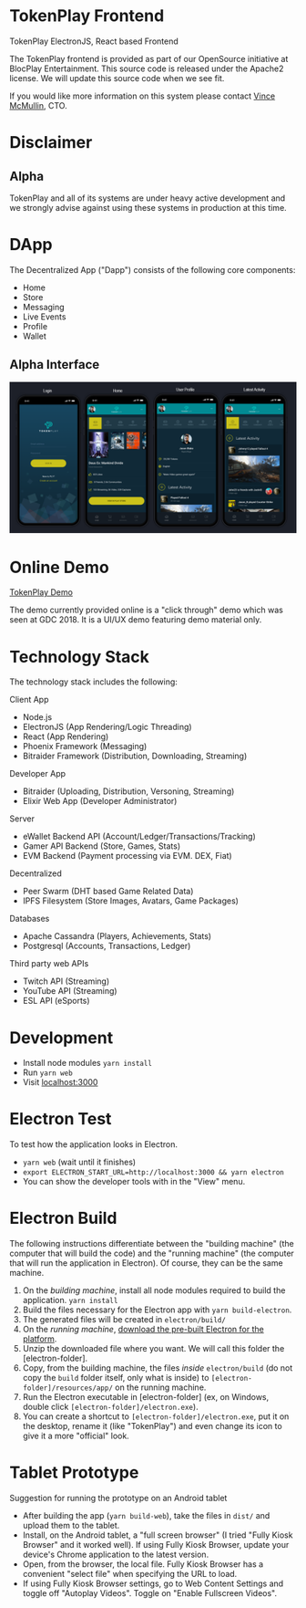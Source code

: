# TokenPlay Frontend
TokenPlay ElectronJS, React based Frontend

The TokenPlay frontend is provided as part of our OpenSource initiative at BlocPlay Entertainment. This source code is released under the Apache2 license. We will update this source code when we see fit.

If you would like more information on this system please contact [Vince McMullin](https://github.com/vamman), CTO.

# Disclaimer

## Alpha

TokenPlay and all of its systems are under heavy active development and we strongly advise against using these systems in production at this time.

# DApp

The Decentralized App ("Dapp") consists of the following core components:
- Home
- Store
- Messaging
- Live Events
- Profile
- Wallet

## Alpha Interface
![TokenPlay Interface](screen/screen1.PNG)

# Online Demo
[TokenPlay Demo](http://demo.tokenplay.com)

The demo currently provided online is a "click through" demo which was seen at GDC 2018. It is a UI/UX demo featuring demo material only.

# Technology Stack
The technology stack includes the following:

Client App
- Node.js
- ElectronJS (App Rendering/Logic Threading)
- React (App Rendering)
- Phoenix Framework (Messaging)
- Bitraider Framework (Distribution, Downloading, Streaming)

Developer App
- Bitraider (Uploading, Distribution, Versoning, Streaming)
- Elixir Web App (Developer Administrator)

Server
- eWallet Backend API (Account/Ledger/Transactions/Tracking)
- Gamer API Backend (Store, Games, Stats)
- EVM Backend (Payment processing via EVM. DEX, Fiat)

Decentralized
- Peer Swarm (DHT based Game Related Data)
- IPFS Filesystem (Store Images, Avatars, Game Packages)

Databases
- Apache Cassandra (Players, Achievements, Stats)
- Postgresql (Accounts, Transactions, Ledger)

Third party web APIs
- Twitch API (Streaming)
- YouTube API (Streaming)
- ESL API (eSports)

# Development
* Install node modules `yarn install`
* Run `yarn web`
* Visit [localhost:3000](http://localhost:3000)

# Electron Test
To test how the application looks in Electron.
* `yarn web` (wait until it finishes)
* `export ELECTRON_START_URL=http://localhost:3000 && yarn electron`
* You can show the developer tools with in the "View" menu.

# Electron Build
The following instructions differentiate between the "building machine" (the computer that will build the code) and the "running machine" (the computer that will run the application in Electron). Of course, they can be the same machine.

1. On the *building machine*, install all node modules required to build the application. `yarn install`
2. Build the files necessary for the Electron app with `yarn build-electron`.
3. The generated files will be created in `electron/build/`
4. On the *running machine*, [download the pre-built Electron for the platform](https://github.com/electron/electron/releases).
5. Unzip the downloaded file where you want. We will call this folder the [electron-folder].
6. Copy, from the building machine, the files *inside* `electron/build` (do not copy the `build` folder itself, only what is inside) to `[electron-folder]/resources/app/` on the running machine.
7. Run the Electron executable in [electron-folder] (ex, on Windows, double click `[electron-folder]/electron.exe`).
8. You can create a shortcut to `[electron-folder]/electron.exe`, put it on the desktop, rename it (like "TokenPlay") and even change its icon to give it a more "official" look.

# Tablet Prototype
Suggestion for running the prototype on an Android tablet

* After building the app (`yarn build-web`), take the files in `dist/` and upload them to the tablet.
* Install, on the Android tablet, a "full screen browser" (I tried "Fully Kiosk Browser" and it worked well). If using Fully Kiosk Browser, update your device's Chrome application to the latest version.
* Open, from the browser, the local file. Fully Kiosk Browser has a convenient "select file" when specifying the URL to load.
* If using Fully Kiosk Browser settings, go to Web Content Settings and toggle off "Autoplay Videos". Toggle on "Enable Fullscreen Videos". 
